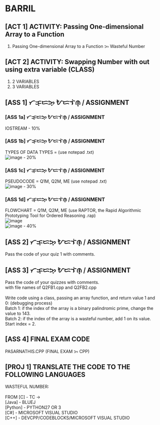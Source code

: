 # BARRIL
## [ACT 1] ACTIVITY: Passing One-dimensional Array to a Function
1. Passing One-dimensional Array to a Function ᜅ Wasteful Number

## [ACT 2] ACTIVITY: Swapping Number with out using extra variable (CLASS)
1. 2 VARIABLES<br>
2. 3 VARIABLES

## [ASS 1] ᜆᜃ᜔ᜇᜅ᜔ ᜀᜇᜎᜒᜈ᜔ ᜵ ASSIGNMENT
### [ASS 1a] ᜆᜃ᜔ᜇᜅ᜔ ᜀᜇᜎᜒᜈ᜔ ᜵ ASSIGNMENT
IOSTREAM - 10%
<br>
### [ASS 1b] ᜆᜃ᜔ᜇᜅ᜔ ᜀᜇᜎᜒᜈ᜔ ᜵ ASSIGNMENT
TYPES OF DATA TYPES = (use notepad .txt)
<br>
![image](https://user-images.githubusercontent.com/10474143/53647507-ad22ec80-3c78-11e9-8d9c-c3981c081c22.png) - 20%
<br>
### [ASS 1c] ᜆᜃ᜔ᜇᜅ᜔ ᜀᜇᜎᜒᜈ᜔ ᜵ ASSIGNMENT
PSEUDOCODE = Q1M, Q2M, ME (use notepad .txt)
<br>
![image](https://user-images.githubusercontent.com/10474143/53647477-9ed4d080-3c78-11e9-843d-b5b4575df0e3.png) - 30%
<br>
### [ASS 1d] ᜆᜃ᜔ᜇᜅ᜔ ᜀᜇᜎᜒᜈ᜔ ᜵ ASSIGNMENT
FLOWCHART = Q1M, Q2M, ME (use RAPTOR, the Rapid Algorithmic Prototyping Tool for Ordered Reasoning .rap)
<br>
![image](https://user-images.githubusercontent.com/10474143/53647450-8fee1e00-3c78-11e9-8d84-34eae1b92b03.png)
<br>
![image](https://user-images.githubusercontent.com/10474143/53648419-d9d80380-3c7a-11e9-9657-c1b69148c816.png) - 40%

## [ASS 2] ᜆᜃ᜔ᜇᜅ᜔ ᜀᜇᜎᜒᜈ᜔ ᜵ ASSIGNMENT
Pass the code of your quiz 1 with comments.

## [ASS 3] ᜆᜃ᜔ᜇᜅ᜔ ᜀᜇᜎᜒᜈ᜔ ᜵ ASSIGNMENT
Pass the code of your quizzes with comments.<br>
with file names of Q2FB1.cpp and Q2FB2.cpp<br>
<br>
Write code using a class, passing an array function, and return value 1 and 0: (debugging process)<br>
Batch 1: if the index of the array is a binary palindromic prime, change the value to 143.<br>
Batch 2: if the index of the array is a wasteful number, add 1 on its value. Start index = 2.<br>

## [ASS 4] FINAL EXAM CODE
PASARNATHIS.CPP (FINAL EXAM ᜅ CPP)

## [PROJ 1] TRANSLATE THE CODE TO THE FOLLOWING LANGUAGES
WASTEFUL NUMBER:<br>
<br>
FROM [C] - TC -><br>
[Java] - BLUEJ<br>
[Python] - PYTHON27 OR 3<br>
[C#] - MICROSOFT VISUAL STUDIO<br>
[C++] - DEVCPP/CODEBLOCKS/MICROSOFT VISUAL STUDIO<br>

## 
